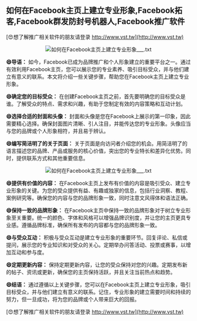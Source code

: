 ## **如何在Facebook主页上建立专业形象,Facebook拓客,Facebook群发防封号机器人,Facebook推广软件**

[😍想了解推广相关软件的朋友请登录 http://www.vst.tw](http://www.vst.tw)

 <center><img src="https://vst.tw/MP4/tuiguang/png/0.png" alt="如何在Facebook主页上建立专业形象___.txt"></center>

**😄导语：**
如今，Facebook已成为品牌推广和个人形象建立的重要平台之一。通过有效利用Facebook主页，您可以展示您的专业素养、吸引目标受众，并与他们建立有意义的联系。本文将介绍一些关键步骤，帮助您在Facebook主页上建立专业形象。

**😄确定您的目标受众：**
在创建Facebook主页之前，首先要明确您的目标受众是谁。了解受众的特点、需求和兴趣，有助于您制定有效的内容策略和互动计划。

**😄选择合适的封面和头像：**
封面和头像是您在Facebook上展示的第一印象，因此需要精心选择。确保封面图片清晰、引人注目，并能传达您的专业形象。头像应当与您的品牌或个人形象相符，并且易于辨认。

**😄编写简洁明了的关于页面：**
关于页面是向访问者介绍您的机会。用简洁明了的语言描述您的品牌、产品或服务的核心价值，突出您的专业特长和差异化优势。同时，提供联系方式和其他重要信息。

 <center><img src="https://vst.tw/MP4/tuiguang/png/2.png" alt="如何在Facebook主页上建立专业形象___.txt"></center>

**😄提供有价值的内容：**
在Facebook主页上发布有价值的内容是吸引受众、建立专业形象的关键。为您的受众提供有益、有趣或独家的信息，包括行业洞察、教程、案例研究等。确保您的内容与您的品牌形象一致，同时注意文风得体和语法正确。

**😄保持一致的品牌形象：**
在Facebook主页中保持一致的品牌形象对于树立专业形象至关重要。统一的颜色、字体和风格可以增强品牌识别度，并让您的主页更具专业感。遵循品牌标准，确保所有发布的内容都与您的品牌形象一致。

**😄与受众互动：**
积极与受众互动是建立专业形象的重要环节。回复评论、私信或提问，展示您的专业知识和对受众的关心。定期举办问答活动、投票或赛事，以增加互动和参与度。

**😄定期更新内容：**
保持定期更新内容，让您的受众保持对您的兴趣。定期发布新的帖子、资讯或更新，确保您的主页保持活跃，并且关注当前热点和趋势。

**😄结语：**
通过遵循以上关键步骤，您可以在Facebook主页上建立专业形象，吸引目标受众，并与他们建立有意义的联系。记住，专业形象的建立需要时间和持续的努力，但一旦成功，将为您的品牌或个人带来巨大的回报。

[😍想了解推广相关软件的朋友请登录 http://www.vst.tw](http://www.vst.tw)



